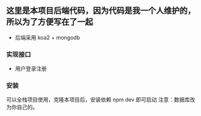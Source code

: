 ## 这里是本项目后端代码，因为代码是我一个人维护的，所以为了方便写在了一起

- 后端采用 koa2 + mongodb

### 实现接口

  - 用户登录注册
  
### 安装

  可以全栈项目使用，克隆本项目后，安装依赖 npm dev 即可启动
  注意：数据库改为你自己的。



